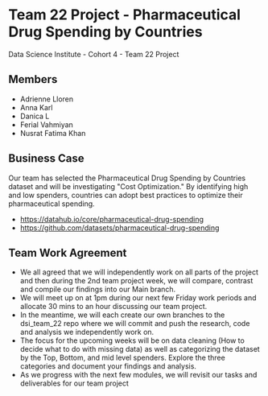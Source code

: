 # Team 22 Project - Pharmaceutical Drug Spending by Countries
Data Science Institute - Cohort 4 - Team 22 Project

## Members
* Adrienne Lloren
* Anna Karl
* Danica L
* Ferial Vahmiyan
* Nusrat Fatima Khan

## Business Case

Our team has selected the Pharmaceutical Drug Spending by Countries dataset and will be investigating "Cost Optimization." By identifying high and low spenders, countries can adopt best practices to optimize their pharmaceutical spending. 

* https://datahub.io/core/pharmaceutical-drug-spending
* https://github.com/datasets/pharmaceutical-drug-spending

## Team Work Agreement

* We all agreed that we will independently work on all parts of the project and then during the 2nd team project week, we will compare, contrast and compile our findings into our Main branch.
* We will meet up on at 1pm during our next few Friday work periods and allocate 30 mins to an hour discussing our team project.
* In the meantime, we will each create our own branches to the dsi_team_22 repo where we will commit and push the research, code and analysis we independently work on.
* The focus for the upcoming weeks will be on data cleaning (How to decide what to do with missing data) as well as categorizing the dataset by the Top, Bottom, and mid level spenders. Explore the three categories and document your findings and analysis.
* As we progress with the next few modules, we will revisit our tasks and deliverables for our team project
